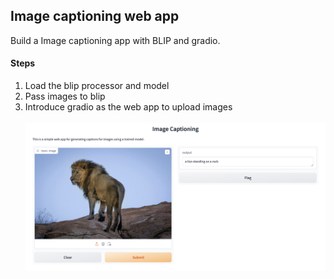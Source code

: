 ## Image captioning web app
Build a Image captioning app with BLIP and gradio.

#### Steps
1. Load the blip processor and model
2. Pass images to blip 
3. Introduce gradio as the web app to upload images
\
\
![screenshot](https://github.com/hsuanyuyeh/MLApis/blob/main/image_captioning_blip/images/image_cap_app.png)

